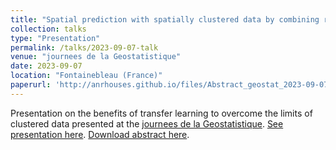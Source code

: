 ```yaml
---
title: "Spatial prediction with spatially clustered data by combining residual kriging and instance-based transfer learning"
collection: talks
type: "Presentation"
permalink: /talks/2023-09-07-talk
venue: "journees de la Geostatistique"
date: 2023-09-07
location: "Fontainebleau (France)"
paperurl: 'http://anrhouses.github.io/files/Abstract_geostat_2023-09-07.pdf'
---
```

Presentation on the benefits of transfer learning to overcome the limits of clustered data presented at the [journees de la Geostatistique](https://geostat23.sciencesconf.org/).
[See presentation here](https://geostat23.sciencesconf.org/file/968625). [Download abstract here](http://anrhouses.github.io/files/Abstract_geostat_2023-09-07.pdf).
